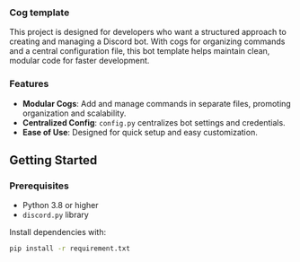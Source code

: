 
### Cog template

This project is designed for developers who want a structured approach to creating and managing a Discord bot. With cogs for organizing commands and a central configuration file, this bot template helps maintain clean, modular code for faster development.

### Features

- **Modular Cogs**: Add and manage commands in separate files, promoting organization and scalability.
- **Centralized Config**: `config.py` centralizes bot settings and credentials.
- **Ease of Use**: Designed for quick setup and easy customization.

## Getting Started

### Prerequisites

- Python 3.8 or higher
- `discord.py` library

Install dependencies with:
```bash
pip install -r requirement.txt
